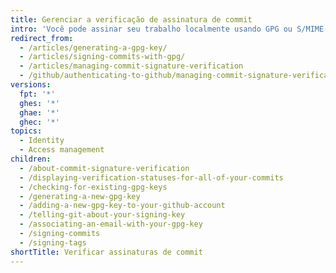 ```yaml
---
title: Gerenciar a verificação de assinatura de commit
intro: 'Você pode assinar seu trabalho localmente usando GPG ou S/MIME. O {% data variables.product.product_name %} verificará essas assinaturas, assim as pessoas saberão que seus commits tem origem em uma fonte confiável.{% ifversion fpt %} O {% data variables.product.product_name %} assinará automaticamente os commits que você fez com a interface web do {% data variables.product.product_name %}.{% endif %}'
redirect_from:
  - /articles/generating-a-gpg-key/
  - /articles/signing-commits-with-gpg/
  - /articles/managing-commit-signature-verification
  - /github/authenticating-to-github/managing-commit-signature-verification/
versions:
  fpt: '*'
  ghes: '*'
  ghae: '*'
  ghec: '*'
topics:
  - Identity
  - Access management
children:
  - /about-commit-signature-verification
  - /displaying-verification-statuses-for-all-of-your-commits
  - /checking-for-existing-gpg-keys
  - /generating-a-new-gpg-key
  - /adding-a-new-gpg-key-to-your-github-account
  - /telling-git-about-your-signing-key
  - /associating-an-email-with-your-gpg-key
  - /signing-commits
  - /signing-tags
shortTitle: Verificar assinaturas de commit
---
```


